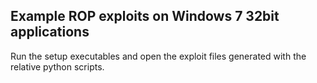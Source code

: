 ## Example ROP exploits on Windows 7 32bit applications

Run the setup executables and open the exploit files generated with the relative python scripts.
